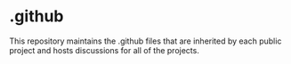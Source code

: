 # .github
This repository maintains the .github files that are inherited by each public project and hosts discussions for all of the projects.
